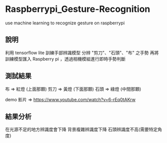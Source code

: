 # Raspberrypi_Gesture-Recognition
use machine learning to  recognize gesture on raspberrypi

## 說明
利用 tensorflow lite 訓練手部辨識模型
分辨 "剪刀"、"石頭"、"布" 之手勢
再將訓練模型匯入 Raspberry pi ，透過相機模組進行即時手勢判斷


##  測試結果
布 =>  紅燈 (上面那顆)
剪刀 => 黃燈 (下面那顆)
石頭 => 綠燈 (中間那顆)

demo 影片 => https://www.youtube.com/watch?v=6-rEq0tAKrw






##  結果分析
在光源不足的地方辨識度會下降
背景複雜辨識度下降
石頭辨識度不高(需要特定角度)
